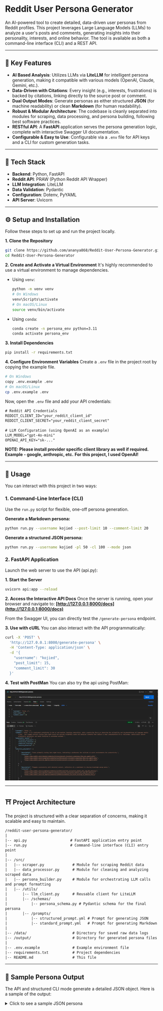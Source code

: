 # Reddit User Persona Generator

An AI-powered tool to create detailed, data-driven user personas from Reddit profiles. This project leverages Large Language Models (LLMs) to analyze a user's posts and comments, generating insights into their personality, interests, and online behavior. The tool is available as both a command-line interface (CLI) and a REST API.

---

## 📌 Key Features

*   **AI Based Analysis**: Utilizes LLMs via **LiteLLM** for intelligent persona generation, making it compatible with various models (OpenAI, Claude, Gemini, etc.).
*   **Data-Driven with Citations**: Every insight (e.g., interests, frustrations) is backed by citations, linking directly to the source post or comment.
*   **Dual Output Modes**: Generate personas as either structured **JSON** (for machine readability) or clean **Markdown** (for human readability).
*   **Robust & Modular Architecture**: The codebase is cleanly separated into modules for scraping, data processing, and persona building, following best software practices.
*   **RESTful API**: A **FastAPI** application serves the persona generation logic, complete with interactive Swagger UI documentation.
*   **Configurable & Easy to Use**: Configurable via a `.env` file for API keys and a CLI for custom generation tasks.

---

## 📱 Tech Stack

*   **Backend**: Python, FastAPI
*   **Reddit API**: PRAW (Python Reddit API Wrapper)
*   **LLM Integration**: LiteLLM
*   **Data Validation**: Pydantic
*   **Configuration**: Dotenv, PyYAML
*   **API Server**: Uvicorn

---

## ⚙️ Setup and Installation

Follow these steps to set up and run the project locally.

**1. Clone the Repository**
```bash
git clone https://github.com/ananya868/Reddit-User-Persona-Generator.git
cd Reddit-User-Persona-Generator
```

**2. Create and Activate a Virtual Environment**
It's highly recommended to use a virtual environment to manage dependencies.

*   Using `venv`:
    ```bash
    python -m venv venv
    # On Windows
    venv\Scripts\activate
    # On macOS/Linux
    source venv/bin/activate
    ```
*   Using `conda`:
    ```bash
    conda create -n persona_env python=3.11
    conda activate persona_env
    ```

**3. Install Dependencies**
```bash
pip install -r requirements.txt
```

**4. Configure Environment Variables**
Create a `.env` file in the project root by copying the example file.

```bash
# On Windows
copy .env.example .env
# On macOS/Linux
cp .env.example .env
```
Now, open the `.env` file and add your API credentials:
```env
# Reddit API Credentials
REDDIT_CLIENT_ID="your_reddit_client_id"
REDDIT_CLIENT_SECRET="your_reddit_client_secret"

# LLM Configuration (using OpenAI as an example)
LLM_MODEL="gpt-4o-mini"
OPENAI_API_KEY="sk-..."
```

**NOTE: Please install provider specific client library as well if required. Example - google, anthropic, etc.**
**For this project, I used OpenAI!**

---

## 🧺 Usage

You can interact with this project in two ways:

### 1. Command-Line Interface (CLI)

Use the `run.py` script for flexible, one-off persona generation.

**Generate a Markdown persona:**
```bash
python run.py --username kojied --post-limit 10 --comment-limit 20
```

**Generate a structured JSON persona:**
```bash
python run.py --username kojied -pl 50 -cl 100 --mode json
```

### 2. FastAPI Application

Launch the web server to use the API (api.py):

**1. Start the Server**
```bash
uvicorn api:app --reload
```

**2. Access the Interactive API Docs**
Once the server is running, open your browser and navigate to:
**[http://127.0.0.1:8000/docs](http://127.0.0.1:8000/docs)**

From the Swagger UI, you can directly test the `/generate-persona` endpoint.

**3. Use with cURL**
You can also interact with the API programmatically:
```bash
curl -X 'POST' \
  'http://127.0.0.1:8000/generate-persona' \
  -H 'Content-Type: application/json' \
  -d '{
    "username": "kojied",
    "post_limit": 15,
    "comment_limit": 30
  }'
```

**4. Test with PostMan**
You can also try the api using PostMan: 

![Test](output/postman_test.png) 

---

## ⛩️ Project Architecture

The project is structured with a clear separation of concerns, making it scalable and easy to maintain.

```
/reddit-user-persona-generator/
|
|-- api.py                    # FastAPI application entry point
|-- run.py                    # Command-line interface (CLI) entry point
|
|-- /src/
|   |-- scraper.py             # Module for scraping Reddit data
|   |-- data_processor.py      # Module for cleaning and analyzing scraped data
|   |-- persona_builder.py     # Module for orchestrating LLM calls and prompt formatting
|   |-- /utils/
|       |-- llm_client.py      # Reusable client for LiteLLM
|       |-- /schemas/
|           |-- persona_schema.py # Pydantic schema for the final persona
|       |-- /prompts/
|           |-- structured_prompt.yml # Prompt for generating JSON
|           |-- standard_prompt.yml   # Prompt for generating Markdown
|
|-- /data/                     # Directory for saved raw data logs
|-- /output/                   # Directory for generated persona files
|
|-- .env.example               # Example environment file
|-- requirements.txt           # Project dependencies
|-- README.md                  # This file
```

---

## 🔮 Sample Persona Output

The API and structured CLI mode generate a detailed JSON object. Here is a sample of the output:

<details>
<summary>Click to see a sample JSON persona</summary>

```json
{
  "username": "test_user_final",
  "summary": "This user appears to be a forward-thinking individual with a strong interest in the intersection of technology and society, particularly concerning AI ethics and regulation. They are proactive in discussions, often taking a stance on complex issues. They also offer practical, cautious advice in other domains like personal finance, suggesting a well-rounded and analytical mindset.",
  "personality_traits": {
    "introvert_extrovert": 7,
    "analytical_creative": 3,
    "skeptical_trusting": 4,
    "passive_proactive": 9
  },
  "behaviors_and_habits": [
    {
      "description": "Prefers to initiate discussions on complex or serious topics.",
      "citations": [
        "http://reddit.com/r/Futurology/p1"
      ]
    },
    {
      "description": "Engages in discussions to reinforce and agree with points made by others.",
      "citations": [
        "http://reddit.com/r/Futurology/p1/c1"
      ]
    }
  ],
  "topics_of_interest": [
    {
      "description": "AI Ethics and Regulation: The user expresses strong opinions on the importance of safely managing artificial intelligence.",
      "citations": [
        "http://reddit.com/r/Futurology/p1",
        "http://reddit.com/r/Futurology/p1/c1"
      ]
    },
    {
      "description": "Personal Finance: The user advises on long-term, safe investment strategies, specifically low-cost index funds.",
      "citations": [
        "http://reddit.com/r/PersonalFinance/p2/c2"
      ]
    }
  ],
  "motivations_and_values": [
    {
      "description": "Values proactive and safe technological development.",
      "citations": [
        "http://reddit.com/r/Futurology/p1"
      ]
    },
    {
      "description": "Motivated by helping others make prudent financial decisions.",
      "citations": [
        "http://reddit.com/r/PersonalFinance/p2/c2"
      ]
    }
  ],
  "frustrations_and_pain_points": [
    {
      "description": "Frustrated by risky, short-sighted approaches to complex problems like market timing.",
      "citations": [
        "http://reddit.com/r/PersonalFinance/p2/c2"
      ]
    }
  ]
}
```

</details>
